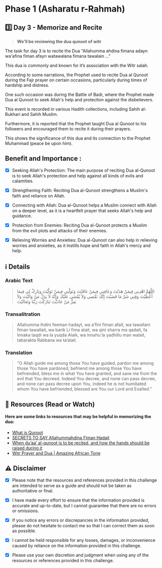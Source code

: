 # Phase 1 (Asharatu r-Rahmah)

## 3️⃣ Day 3 - Memorize and Recite

> **We'll be reviewing the dua qunoot of witr**

The task for day 3 is to recite the Dua "Allahumma ahdina fimana adayn wa'afina fiman afayn watawalana fimana tawalain ..."

This dua is commonly and known for it’s association with the Witr salah.

According to some narrations, the Prophet used to recite Dua al Qunoot during the Fajr prayer on certain occasions, particularly during times of hardship and distress.

One such occasion was during the Battle of Badr, where the Prophet made Dua al Qunoot to seek Allah's help and protection against the disbelievers. 

This event is recorded in various Hadith collections, including Sahih al-Bukhari and Sahih Muslim.

Furthermore, it is reported that the Prophet taught Dua al Qunoot to his followers and encouraged them to recite it during their prayers. 

This shows the significance of this dua and its connection to the Prophet Muhammad (peace be upon him).

## Benefit and Importance :

- [x] Seeking Allah's Protection: The main purpose of reciting Dua al-Qunoot is to seek Allah's protection and help against all kinds of evils and calamities.
- [x] Strengthening Faith: Reciting Dua al-Qunoot strengthens a Muslim's faith and reliance on Allah.
- [x] Connecting with Allah: Dua al-Qunoot helps a Muslim connect with Allah on a deeper level, as it is a heartfelt prayer that seeks Allah's help and guidance.
- [x] Protection from Enemies: Reciting Dua al-Qunoot protects a Muslim from the evil plots and attacks of their enemies.
- [x] Relieving Worries and Anxieties: Dua al-Qunoot can also help in relieving worries and anxieties, as it instills hope and faith in Allah's mercy and help.


## ℹ️ Details

### Arabic Text

> اللَّهُمَّ اهْدِنِي فِيمَنْ هَدَيْتَ وَعَافِنِي فِيمَنْ عَافَيْتَ وَتَوَلَّنِي فِيمَنْ تَوَلَّيْتَ وَبَارِكْ لِي فِيمَا أَعْطَيْتَ
وَقِنِي شَرَّ مَا قَضَيْتَ إِنَّكَ تَقْضِي وَلاَ يُقْضَى عَلَيْكَ وَإِنَّهُ لاَ يَذِلُّ مَنْ وَالَيْتَ وَلاَ يَعِزُّ مَنْ عَادَيْتَ 
تَبَارَكْتَ رَبَّنَا وَتَعَالَيْتَ

### Transalitration

> Allahumma ihdini feeman hadayt, wa a’fini fiman afait, wa tawallani fiman tawallait, wa barik Li fima atait, wa qini sharra ma qadait,
> fa Innaka taqdi wa la yuqda Alaik, wa innahu la yadhillu man walait, tabarakta Rabbana wa ta’alait.

### Translation

> "O Allah guide me among those You have guided, pardon me among those You have pardoned, befriend me among those You have befriended,
bless me in what You have granted, and save me from the evil that You decreed. Indeed You decree, and none can pass decree, and none can pass decree upon You, 
indeed he is not humiliated whom You have befriended, blessed are You our Lord and Exalted.”

## 📒 Resources (Read or Watch) 
#### Here are some links to resources that may be helpful in memorizing the dua:

- [What is Qunoot](https://islamqa.info/en/answers/20031/what-is-qunut)
- [SECRETS TO SAY Allahummahdina Fiman Hadait](https://youtu.be/vIYJVuADFas)
- [When du’aa’ al-qunoot is to be recited, and how the hands should be raised during it](https://islamqa.info/en/answers/12311/when-duaa-al-qunoot-is-to-be-recited-and-how-the-hands-should-be-raised-during-it)
- [Witr Prayer and Dua | Amazing African Tone ](https://youtu.be/fQK240MSVYc?t=55)



## ⚠️ Disclaimer 

- [x] Please note that the resources and references provided in this challenge are intended to serve as a guide and should not be taken as authoritative or final. 

- [x] I have made every effort to ensure that the information provided is accurate and up-to-date, but I cannot guarantee that there are no errors or omissions.

- [x] If you notice any errors or discrepancies in the information provided, please do not hesitate to contact me so that I can correct them as soon as possible. 

- [x] I cannot be held responsible for any losses, damages, or inconvenience caused by reliance on the information provided in this challenge.

- [x] Please use your own discretion and judgment when using any of the resources or references provided in this challenge.
